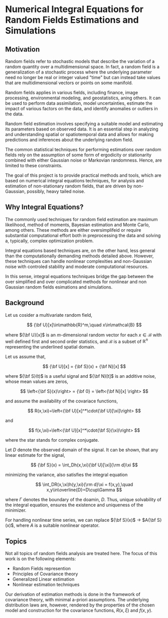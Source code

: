 # Numerical Integral Equations for Random Fields Estimations and Simulations

## Motivation

Random fields refer to stochastic models that describe the variation of a random quantity over a multidimensional space. In fact, a random field is a generalization of a stochastic process where the underlying parameter need no longer be real or integer valued "time" but can instead take values that are multidimensional vectors or points on some manifold.

Random fields applies in various fields, including finance, image processing, environmental modeling, and geostatistics, aning others. It can be used to perform data assimilation, model uncertainties, estimate the impact of various factors on the data, and identify anomalies or outliers in the data.

Random field estimation involves specifying a suitable model and estimating its parameters based on observed data. It is an essential step in analyzing and understanding spatial or spatiotemporal data and allows for making predictions and inferences about the underlying random field.

The common statistical techniques for performing estimations over random fields rely on the assumption of some form of ergodicity or stationarity combined with either Gaussian noise or Markovian randomness. Hence, are limited to these constraints.

The goal of this project is to provide practical methods and tools, which are based on numerical integral equations techniques, for analysis and estimation of non-stationary random fields, that are driven by non-Gaussian, possibly, heavy tailed noise.

## Why Integral Equations?

The commonly used techniques for random field estimation are maximum likelihood, method of moments, Bayesian estimation and Monte Carlo, among others. These methods are either oversimplifeid or require substantial computational effort both in preprocessing the data and solving a, typically, complex optimization problem.

[//]: <The most general paradigm addressing the prediction and forecasting problem is the nonlinear filtering framework. In this framework the particle filter technique is considered the most general method for tackling the problem due to its inherent ability for capturing complex nonlinear relationships between variables and handling non-Gaussian noise.>

Integral equations based techniques are, on the other hand, less general than the computationally demanding methods detailed above. However, these techniques can handle nonlinear complexities and non-Gaussian noise with controled stability and moderate computational resources.

In this sense, integral equations techniques bridge the gap between the over simplified and over complicated methods for nonlinear and non Gaussian random fields esimations and simulations.

## Background

Let us cosider a multivariate random field,

$$  {\bf U}[x]\in\mathbb{R}^m,\quad x\in\mathcal{B}  $$

where ${\bf U}[x]$ is an $m$-dimensional random vector for each $x\in\mathcal{B}$ with well defined first and second order statistics, and $\mathcal{B}$ is a subset of $\mathbb{R}^n$ representing the underlined spatial domain.

Let us assume that,

$$ {\bf U}[x] = {\bf S}(x) + {\bf N}[x] $$

where ${\bf S}(t)$ is a useful signal and ${\bf N}[t]$ is an additive noise, whose mean values are zeros,

$$ \left<{\bf S}(x)\right> = {\bf 0} = \left<{\bf N}[x] \right> $$

and assume the availability of the covariace functions,

 $$ R(x,\xi)=\left<{\bf U}[x]^*\cdot{\bf U}[\xi]\right> $$

and

 $$ f(x,\xi)=\left<{\bf U}[x]^*\cdot{\bf S}(\xi)\right> $$

where the star stands for complex conjugate.

Let $D$ denote the observed domain of the signal. It can be shown, that any linear estimate for the signal,

$$ {\bf S}(x) = \int_Dh(x,\xi){\bf U}[\xi]{\rm d}\xi $$

minimizing the variance, also satisfies the integral equation

$$ \int_DR(x,\xi)h(y,\xi){\rm d}\xi = f(x,y),\quad x,y\in\overline{D}=D\cup\Gamma $$

where $\Gamma$ denotes the boundary of the doamin, $D$. Thus, unique solvability of the integral equation, ensures the existence and uniqueness of the minimizer.

For handling nonlinear time series, we can replace ${\bf S}(x)$ $\rightarrow$ $A{\bf S}(x)$, where $A$ is a suitable nonlinear operator.

## Topics

Not all topics of random fields analysis are treated here. The focus of this work is on the following elements:

* Random Fields represention
* Principles of Covariance theory
* Generalized Linear estimation
* Nonlinear estimation techniques

Our derivation of estimation methods is done in the framework of covariance theory, with minimal a-priori assumptions. The underlying distribution laws are, however, rendered by the properties of the chosen model and construction for the covariance functions, $R(x,\xi)$ and $f(x,y)$.
